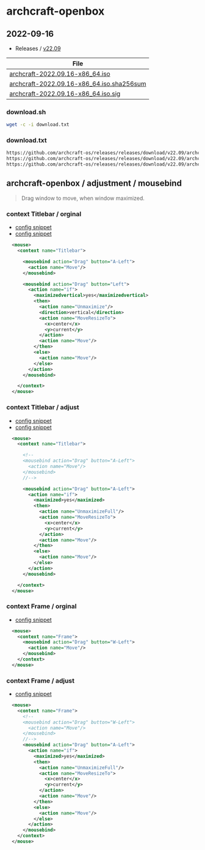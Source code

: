 
# archcraft-openbox

## 2022-09-16

* Releases / [v22.09](https://github.com/archcraft-os/releases/releases/tag/v22.09)

| File |
| --- |
| [archcraft-2022.09.16-x86_64.iso](https://github.com/archcraft-os/releases/releases/download/v22.09/archcraft-2022.09.16-x86_64.iso) |
| [archcraft-2022.09.16-x86_64.iso.sha256sum](https://github.com/archcraft-os/releases/releases/download/v22.09/archcraft-2022.09.16-x86_64.iso.sha256sum) |
| [archcraft-2022.09.16-x86_64.iso.sig](https://github.com/archcraft-os/releases/releases/download/v22.09/archcraft-2022.09.16-x86_64.iso.sig) |


### download.sh

``` sh
wget -c -i download.txt
```

### download.txt

``` txt
https://github.com/archcraft-os/releases/releases/download/v22.09/archcraft-2022.09.16-x86_64.iso
https://github.com/archcraft-os/releases/releases/download/v22.09/archcraft-2022.09.16-x86_64.iso.sha256sum
https://github.com/archcraft-os/releases/releases/download/v22.09/archcraft-2022.09.16-x86_64.iso.sig
```


## archcraft-openbox / adjustment / mousebind

> Drag window to move, when window maximized.


### context Titlebar / orginal

* [config snippet](asset/orginal/rc.xml#L797-L799)
* [config snippet](asset/orginal/rc.xml#L804-L820)

``` xml
  <mouse>
    <context name="Titlebar">

      <mousebind action="Drag" button="A-Left">
        <action name="Move"/>
      </mousebind>

      <mousebind action="Drag" button="Left">
        <action name="if">
          <maximizedvertical>yes</maximizedvertical>
          <then>
            <action name="Unmaximize"/>
            <direction>vertical</direction>
            <action name="MoveResizeTo">
              <x>center</x>
              <y>current</y>
            </action>
            <action name="Move"/>
          </then>
          <else>
            <action name="Move"/>
          </else>
        </action>
      </mousebind>

    </context>
  </mouse>
```

### context Titlebar / adjust

* [config snippet](rc.xml#L815-L819)
* [config snippet](rc.xml#L824-L839)

``` xml
  <mouse>
    <context name="Titlebar">

      <!--
      <mousebind action="Drag" button="A-Left">
        <action name="Move"/>
      </mousebind>
      //-->

      <mousebind action="Drag" button="A-Left">
        <action name="if">
          <maximized>yes</maximized>
          <then>
            <action name="UnmaximizeFull"/>
            <action name="MoveResizeTo">
              <x>center</x>
              <y>current</y>
            </action>
            <action name="Move"/>
          </then>
          <else>
            <action name="Move"/>
          </else>
        </action>
      </mousebind>

    </context>
  </mouse>
```




### context Frame / orginal

* [config snippet](asset/orginal/rc.xml#L780-L782)

``` xml
  <mouse>
    <context name="Frame">
      <mousebind action="Drag" button="W-Left">
        <action name="Move"/>
      </mousebind>
    </context>
  </mouse>
```

### context Frame / adjust

* [config snippet](rc.xml#L780-L800)

``` xml
  <mouse>
    <context name="Frame">
      <!--
      <mousebind action="Drag" button="W-Left">
        <action name="Move"/>
      </mousebind>
      //-->
      <mousebind action="Drag" button="A-Left">
        <action name="if">
          <maximized>yes</maximized>
          <then>
            <action name="UnmaximizeFull"/>
            <action name="MoveResizeTo">
              <x>center</x>
              <y>current</y>
            </action>
            <action name="Move"/>
          </then>
          <else>
            <action name="Move"/>
          </else>
        </action>
      </mousebind>
    </context>
  </mouse>
```

